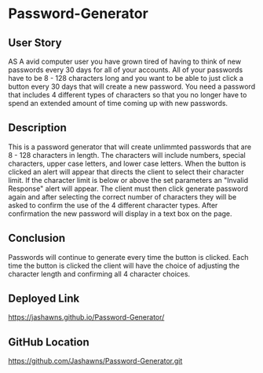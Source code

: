 # Password-Generator

## User Story

AS A avid computer user you have grown tired of having to think of new passwords every 30 days for all of your accounts. All of your passwords have to be 8 - 128 characters long and you want to be able to just click a button every 30 days that will create a new password. You need a password that includes 4 different types of characters so that you no longer have to spend an extended amount of time coming up with new passwords. 

## Description 

This is a password generator that will create unlimmted passwords that are 8 - 128 characters in length. The characters will include numbers, special characters, upper case letters, and lower case letters. When the button is clicked an alert will appear that directs the client to select their character limit. If the character limit is below or above the set parameters an "Invalid Response" alert will appear. The client must then click generate password again and after selecting the correct number of characters they will be asked to confirm the use of the 4 different character types. After confirmation the new password will display in a text box on the page. 

## Conclusion 

Passwords will continue to generate every time the button is clicked. Each time the button is clicked the client will have the choice of adjusting the character length and confirming all 4 character choices. 

## Deployed Link 

https://jashawns.github.io/Password-Generator/

## GitHub Location 

https://github.com/Jashawns/Password-Generator.git